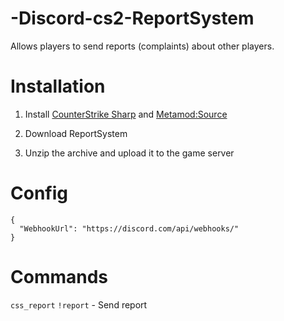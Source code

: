 # -Discord-cs2-ReportSystem
Allows players to send reports (complaints) about other players.
# Installation
1. Install [CounterStrike Sharp](https://github.com/roflmuffin/CounterStrikeSharp) and [Metamod:Source](https://www.sourcemm.net/downloads.php/?branch=master)

2. Download ReportSystem

3. Unzip the archive and upload it to the game server

# Config
```
{
  "WebhookUrl": "https://discord.com/api/webhooks/"
}
```

# Commands
`css_report` `!report` - Send report
